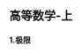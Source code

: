 ## 高等数学-上

#### 1.极限
```

```



























































































```

```


